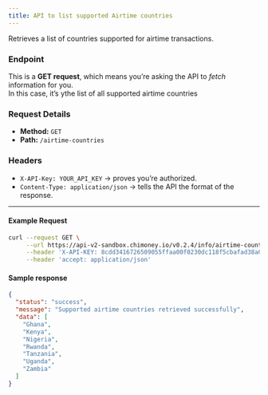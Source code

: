 ```yaml
---
title: API to list supported Airtime countries
---
```



Retrieves a list of countries supported for airtime transactions.


### Endpoint
This is a **GET request**, which means you’re asking the API to *fetch* information for you.  
In this case, it’s ythe list of all supported airtime countries


### Request Details
- **Method:** `GET`  
- **Path:** `/airtime-countries`

### Headers
- `X-API-Key: YOUR_API_KEY` → proves you’re authorized.
- `Content-Type: application/json` → tells the API the format of the response.

---

#### Example Request
```bash
curl --request GET \
     --url https://api-v2-sandbox.chimoney.io/v0.2.4/info/airtime-countries \
     --header 'X-API-KEY: 8cdd3416726509055ffaa00f0230dc118f5cbafad38a0a6d413ef357a7cade49' \
     --header 'accept: application/json'
```

#### Sample response
```JSON
{
  "status": "success",
  "message": "Supported airtime countries retrieved successfully",
  "data": [
    "Ghana",
    "Kenya",
    "Nigeria",
    "Rwanda",
    "Tanzania",
    "Uganda",
    "Zambia"
  ]
}
```

